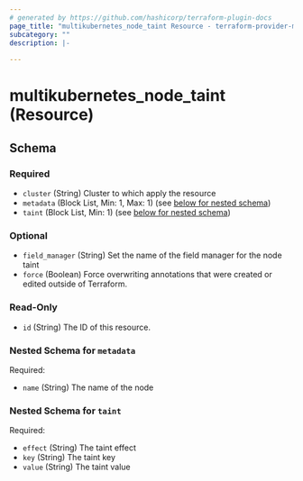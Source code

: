 ```yaml
---
# generated by https://github.com/hashicorp/terraform-plugin-docs
page_title: "multikubernetes_node_taint Resource - terraform-provider-multikubernetes"
subcategory: ""
description: |-
  
---
```


# multikubernetes_node_taint (Resource)





<!-- schema generated by tfplugindocs -->
## Schema

### Required

- `cluster` (String) Cluster to which apply the resource
- `metadata` (Block List, Min: 1, Max: 1) (see [below for nested schema](#nestedblock--metadata))
- `taint` (Block List, Min: 1) (see [below for nested schema](#nestedblock--taint))

### Optional

- `field_manager` (String) Set the name of the field manager for the node taint
- `force` (Boolean) Force overwriting annotations that were created or edited outside of Terraform.

### Read-Only

- `id` (String) The ID of this resource.

<a id="nestedblock--metadata"></a>
### Nested Schema for `metadata`

Required:

- `name` (String) The name of the node


<a id="nestedblock--taint"></a>
### Nested Schema for `taint`

Required:

- `effect` (String) The taint effect
- `key` (String) The taint key
- `value` (String) The taint value
